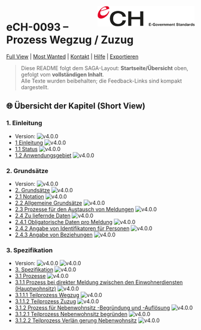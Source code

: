 [//]: # (Dieser Kommentar wird nicht gerendert und bleibt nur im Raw/Edit sichtbar.)
[//]: # (Du kannst mehrere Zeilen anlegen, am besten pro Zeile einen Eintrag.)
[hidden-note]: <> (Interne Notiz: diese Definition wird nicht angezeigt, nur im Raw sichtbar)

<img src="../Bilder/logo.svg" alt="Logo eCH" width="260" align="right">

# eCH-0093 – Prozess Wegzug / Zuzug

[Full View](../README.md) | [Most Wanted](../Most_wanted_view/README.md) | [Kontakt](./Kontakt.md) | [Hilfe](./Hilfe.md) | [Exportieren](./Exportieren.md)

> Diese README folgt dem SAGA-Layout: **Startseite/Übersicht** oben, gefolgt vom **vollständigen Inhalt**.  
> Alle Texte wurden beibehalten; die Feedback-Links sind kompakt dargestellt.

## 🌐 Übersicht der Kapitel (Short View)

### 1. Einleitung
- Version: ![v4.0.0](https://img.shields.io/badge/version-4.0.0-blue)
- [1 Einleitung](../1.1/README.md) ![v4.0.0](https://img.shields.io/badge/version-4.0.0-blue)
- [1.1 Status](../1.1/README.md) ![v4.0.0](https://img.shields.io/badge/version-4.0.0-blue)
- [1.2 Anwendungsgebiet](../1.2/README.md) ![v4.0.0](https://img.shields.io/badge/version-4.0.0-blue)
### 2. Grundsätze
- Version: ![v4.0.0](https://img.shields.io/badge/version-4.0.0-blue)
- [2. Grundsätze](#2-grundsaetze) ![v4.0.0](https://img.shields.io/badge/version-4.0.0-blue)
- [2.1 Notation](#2-1-notation) ![v4.0.0](https://img.shields.io/badge/version-4.0.0-blue)
- [2.2 Allgemeine Grundsätze](#2-2-allgemeine_grundsaetze) ![v4.0.0](https://img.shields.io/badge/version-4.0.0-blue)
- [2.3 Prozesse für den Austausch von Meldungen](#2-3-prozesse-fr-den-austausch-von-meldungen-5) ![v4.0.0](https://img.shields.io/badge/version-4.0.0-blue)
- [2.4 Zu liefernde Daten](#2-4-zu-liefernde-daten-6) ![v4.0.0](https://img.shields.io/badge/version-4.0.0-blue)
- [2.4.1 Obligatorische Daten pro Meldung](#2-4-1-obligatorische-daten-pro-meldung-6) ![v4.0.0](https://img.shields.io/badge/version-4.0.0-blue)
- [2.4.2 Angabe von Identifikatoren für Personen](#2-4-2-angabe-von-identifikatoren-fr-personen-6) ![v4.0.0](https://img.shields.io/badge/version-4.0.0-blue)
- [2.4.3 Angabe von Beziehungen](#2-4-3-angabe-von-beziehungen-6) ![v4.0.0](https://img.shields.io/badge/version-4.0.0-blue)
### 3. Spezifikation
- Version: ![v4.0.0](https://img.shields.io/badge/version-4.0.0-blue) ![v4.0.0](https://img.shields.io/badge/version-4.0.0-blue)
- [3. Spezifikation](#3-spezifikation-6) ![v4.0.0](https://img.shields.io/badge/version-4.0.0-blue)
- [3.1 Prozesse](#3-1-prozesse-6) ![v4.0.0](https://img.shields.io/badge/version-4.0.0-blue)
- [3.1.1 Prozess bei direkter Meldung zwischen den Einwohnerdiensten (Hauptwohnsitz)](#3-1-1-prozess-bei-direkter-meldung-zwischen-den-einwohnerdiensten-hauptwohnsitz-6) ![v4.0.0](https://img.shields.io/badge/version-4.0.0-blue)
- [3.1.1.1 Teilprozess Wegzug](#3-1-1-1-teilprozess-wegzug-7) ![v4.0.0](https://img.shields.io/badge/version-4.0.0-blue)
- [3.1.1.2 Teilprozess Zuzug](#3-1-1-2-teilprozess-zuzug-7) ![v4.0.0](https://img.shields.io/badge/version-4.0.0-blue)
- [3.1.2 Prozess für Nebenwohnsitz -Begründung und -Auflösung](#3-1-2-prozess-fr-nebenwohnsitz-begrndung-und-auflsung-7) ![v4.0.0](https://img.shields.io/badge/version-4.0.0-blue)
- [3.1.2.1 Teilprozess Nebenwohnsitz begründen](#3-1-2-1-teilprozess-nebenwohnsitz-begrnden-8) ![v4.0.0](https://img.shields.io/badge/version-4.0.0-blue)
- [3.1.2.2 Teilprozess Verlän gerung Nebenwohnsitz](#3-1-2-2-teilprozess-verln-gerung-nebenwohnsitz-8) ![v4.0.0](https://img.shields.io/badge/version-4.0.0-blue)



